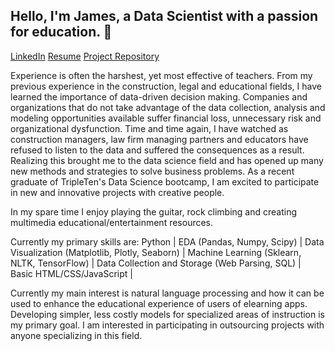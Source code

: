 ## Hello, I'm James, a Data Scientist with a passion for education. 👋

[LinkedIn](www.linkedin.com/in/james-nelson-39b41517a)
[Resume](https://docs.google.com/document/d/1o2JkTBginy6LRU5YD8rUXwrg6eOmTYypLe1HT4EhDxI/edit?usp=sharing)
[Project Repository]()

Experience is often the harshest, yet most effective of teachers. From my previous experience in the construction, legal and educational fields, I have learned the importance of data-driven decision making. Companies and organizations that do not take advantage of the data collection, analysis and modeling opportunities available suffer financial loss, unnecessary risk and organizational dysfunction. Time and time again, I have watched as construction managers, law firm managing partners and educators have refused to listen to the data and suffered the consequences as a result. Realizing this brought me to the data science field and has opened up many new methods and strategies to solve business problems. As a recent graduate of TripleTen's Data Science bootcamp, I am excited to participate in new and innovative projects with creative people.

In my spare time I enjoy playing the guitar, rock climbing and creating multimedia educational/entertainment resources.

Currently my primary skills are: 
Python | EDA (Pandas, Numpy, Scipy) | Data Visualization (Matplotlib, Plotly, Seaborn) | Machine Learning (Sklearn, NLTK, TensorFlow) | Data Collection and Storage (Web Parsing, SQL) | Basic HTML/CSS/JavaScript | 

Currently my main interest is natural language processing and how it can be used to enhance the educational experience of users of elearning apps. Developing simpler, less costly models for specialized areas of instruction is my primary goal. I am interested in participating in outsourcing projects with anyone specializing in this field.
